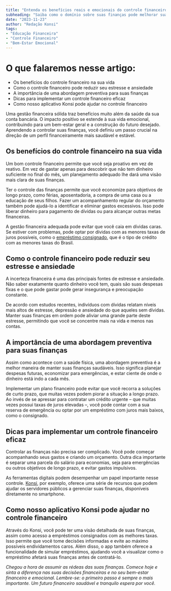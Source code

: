 ```yaml
---
title: "Entenda os benefícios reais e emocionais do controle financeiro"
subheading: "Saiba como o domínio sobre suas finanças pode melhorar sua vida a curto e longo prazo"
date: "2023-11-23"
author: "Redação Konsi"
tags:
- "Educação Financeira"
- "Controle Financeiro"
- "Bem-Estar Emocional"
---
```


O que falaremos nesse artigo:
=====
  
* Os benefícios do controle financeiro na sua vida
* Como o controle financeiro pode reduzir seu estresse e ansiedade
* A importância de uma abordagem preventiva para suas finanças
* Dicas para implementar um controle financeiro eficaz
* Como nosso aplicativo Konsi pode ajudar no controle financeiro

Uma gestão financeira sólida traz benefícios muito além da saúde da sua conta bancária. O impacto positivo se estende à sua vida emocional, contribuindo para um bem-estar geral e a construção do futuro desejado. Aprendendo a controlar suas finanças, você definiu um passo crucial na direção de um perfil financeiramente mais saudável e estável.

## Os benefícios do controle financeiro na sua vida

Um bom controle financeiro permite que você seja proativo em vez de reativo. Em vez de gastar apenas para descobrir que não tem dinheiro suficiente no final do mês, um planejamento adequado lhe dará uma visão mais clara de suas finanças. 

Ter o controle das finanças permite que você economize para objetivos de longo prazo, como férias, aposentadoria, a compra de uma casa ou a educação de seus filhos. Fazer um acompanhamento regular do orçamento também pode ajudá-lo a identificar e eliminar gastos excessivos. Isso pode liberar dinheiro para pagamento de dívidas ou para alcançar outras metas financeiras. 

A gestão financeira adequada pode evitar que você caia em dívidas caras. Se estiver com problemas, pode optar por dívidas com as menores taxas de juros possíveis, como o [empréstimo consignado](https://konsi.com.br/postagens/por-que-o-crdito-consignado-a-melhor-escolha-para-servidores-pblicos), que é o tipo de crédito com as menores taxas do Brasil.

## Como o controle financeiro pode reduzir seu estresse e ansiedade

A incerteza financeira é uma das principais fontes de estresse e ansiedade. Não saber exatamente quanto dinheiro você tem, quais são suas despesas fixas e o que pode gastar pode gerar insegurança e preocupação constante.

De acordo com estudos recentes, indivíduos com dívidas relatam níveis mais altos de estresse, depressão e ansiedade do que aqueles sem dívidas. Manter suas finanças em ordem pode aliviar uma grande parte deste estresse, permitindo que você se concentre mais na vida e menos nas contas.

## A importância de uma abordagem preventiva para suas finanças

Assim como acontece com a saúde física, uma abordagem preventiva é a melhor maneira de manter suas finanças saudáveis. Isso significa planejar despesas futuras, economizar para emergências, e estar ciente de onde o dinheiro está indo a cada mês.

Implementar um plano financeiro pode evitar que você recorra a soluções de curto prazo, que muitas vezes podem piorar a situação a longo prazo. Ao invés de se apressar para contratar um crédito urgente – que muitas vezes possui taxas de juros elevadas –, você pode contar com a sua reserva de emergência ou optar por um empréstimo com juros mais baixos, como o consignado.

## Dicas para implementar um controle financeiro eficaz

Controlar as finanças não precisa ser complicado. Você pode começar acompanhando seus gastos e criando um orçamento. Outra dica importante é separar uma parcela do salário para economias, seja para emergências ou outros objetivos de longo prazo, e evitar gastos impulsivos.

As ferramentas digitais podem desempenhar um papel importante nesse controle. [Konsi](https://konsi.com.br/app), por exemplo, oferece uma série de recursos que podem ajudar os servidores públicos a gerenciar suas finanças, disponíveis diretamente no smartphone.

## Como nosso aplicativo Konsi pode ajudar no controle financeiro

Através do Konsi, você pode ter uma visão detalhada de suas finanças, assim como acesso a empréstimos consignados com as melhores taxas. Isso permite que você tome decisões informadas e evite ao máximo possíveis endividamentos caros. Além disso, o app também oferece a funcionalidade de simular empréstimos, ajudando você a visualizar como o empréstimo afetará suas finanças antes de contratá-lo. 

*Chegou a hora de assumir as rédeas das suas finanças. Comece hoje e sinta a diferença nas suas decisões financeiras e no seu bem-estar financeiro e emocional. Lembre-se: o primeiro passo é sempre o mais importante. Um futuro financeiro saudável e tranquilo espera por você.*